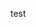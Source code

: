 <html>
  <head>
    <link rel="stylesheet" href="https://unpkg.com/purecss@0.6.0/build/pure-min.css">
    <link href="/logo.jpg" rel="shortcut icon">
    <title>The official site of troop 50</title>
  </head>
  <body>
  <p>
  test
  </p>
  </body>
</html>
